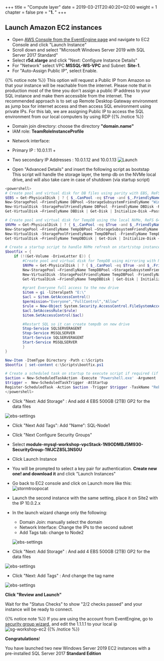 +++
title = "Compute layer"
date = 2019-03-21T20:40:20+02:00
weight = 1
chapter = false
pre = "<b>1. </b>"
+++

## Launch Amazon EC2 instances ##

- Open [AWS Console from the EventEngine page](https://dashboard.eventengine.run/dashboard) and navigate to EC2 Console and click "Launch Instance"
- Scroll down and select "Microsoft Windows Server 2019 with SQL Server 2017 Standard"
- Select **r5d.xlarge** and click "Next: Configure Instance Details"
- For "Network" select VPC **MSSQL-WS-VPC** and Subnet: **Site-1**.
- For "Auto-Assign Public IP", select Enable.

{{% notice note %}}
This option will request a Public IP from Amazon so that your instance will be reachable from the internet. Please note that in production most of the time you don't assign a public IP address to your SQL instance and make them accessible from the internet. The recommended approach is to set up Remote Desktop Gateway environment as jump box for internet access and then access SQL environment using private IPs. For this lab, we are assigning Public IP to access the SQL environment from our local computers by using RDP
{{% /notice %}}

- Domain join directory: choose the directory **"domain.name"**
- IAM role: **TeamRoleInstanceProfile**
+ Network interface:
 - Primary IP : 10.0.1.11 +
 - Two secondary IP Addresses : 10.0.1.12 and 10.0.1.13
![Launch](/images/screenshots/Steps/ec2-launch-instance-settings.png?classes=border,shadow)

- Open "Advanced Details" and insert the following script as bootstap
This script will handle the storage layer, the temp db on the NVMe local drive, and will also take care in case of shutdown (via startup script)

```powershell
<powershell>
# Create pool and virtual disk for DB files using parity with EBS, ReFS 64K, D: Drive
$EBS = Get-PhysicalDisk | ? { $_.CanPool -eq $True -and $_.FriendlyName -eq "NVMe Amazon Elastic B" -and $_.Size -ne 150000000000}
New-StoragePool –FriendlyName DBPool –StorageSubsystemFriendlyName "Windows Storage*" –PhysicalDisks $EBS
New-VirtualDisk -StoragePoolFriendlyName DBPool -FriendlyName DBDisk -ResiliencySettingName mirror -ProvisioningType Fixed -UseMaximumSize
Get-VirtualDisk –FriendlyName DBDisk | Get-Disk | Initialize-Disk –Passthru | New-Partition –DriveLetter D –UseMaximumSize | Format-Volume -FileSystem ReFS -AllocationUnitSize 65536 -NewFileSystemLabel DBfiles -Confirm:$false

# Create pool and virtual disk for TempDB using the local NVMe, ReFS 64K, E: Drive
$NVMe = Get-PhysicalDisk | ? { $_.CanPool -eq $True -and $_.FriendlyName -eq "NVMe Amazon EC2 NVMe"}
New-StoragePool –FriendlyName TempDBPool –StorageSubsystemFriendlyName "Windows Storage*" –PhysicalDisks $NVMe
New-VirtualDisk -StoragePoolFriendlyName TempDBPool -FriendlyName TempDBDisk -ResiliencySettingName simple -ProvisioningType Fixed -UseMaximumSize
Get-VirtualDisk –FriendlyName TempDBDisk | Get-Disk | Initialize-Disk –Passthru | New-Partition –DriveLetter E –UseMaximumSize | Format-Volume -FileSystem ReFS -AllocationUnitSize 65536 -NewFileSystemLabel TempDBfiles -Confirm:$false

# Create a startup script to handle NVMe refresh on start/stop instance
$bootfix = {
    if (!(Get-Volume -DriveLetter E)) {
        #Create pool and virtual disk for TempDB using mirroring with NVMe
        $NVMe = Get-PhysicalDisk | ? { $_.CanPool -eq $True -and $_.FriendlyName -eq "NVMe Amazon EC2 NVMe"}
        New-StoragePool –FriendlyName TempDBPool –StorageSubsystemFriendlyName "Windows Storage*" –PhysicalDisks $NVMe
        New-VirtualDisk -StoragePoolFriendlyName TempDBPool -FriendlyName TempDBDisk -ResiliencySettingName simple -ProvisioningType Fixed -UseMaximumSize
        Get-VirtualDisk –FriendlyName TempDBDisk | Get-Disk | Initialize-Disk –Passthru | New-Partition –DriveLetter E –UseMaximumSize | Format-Volume -FileSystem ReFS -AllocationUnitSize 65536 -NewFileSystemLabel TempDBfiles -Confirm:$false

        #grant Everyone full access to the new drive
        $item = gi -literalpath "E:\"
        $acl = $item.GetAccessControl()
        $permission="Everyone","FullControl","Allow"
        $rule = New-Object System.Security.AccessControl.FileSystemAccessRule $permission
        $acl.SetAccessRule($rule)
        $item.SetAccessControl($acl)

        #Restart SQL so it can create tempdb on new drive
        Stop-Service SQLSERVERAGENT
        Stop-Service MSSQLSERVER
        Start-Service SQLSERVERAGENT
        Start-Service MSSQLSERVER
        }
}

New-Item -ItemType Directory -Path c:\Scripts    
$bootfix | set-content c:\Scripts\bootfix.ps1

# Create a scheduled task on startup to execute script if required (if E: is lost)
$action = New-ScheduledTaskAction -Execute 'Powershell.exe' -Argument 'c:\scripts\bootfix.ps1'
$trigger =  New-ScheduledTaskTrigger -AtStartup
Register-ScheduledTask -Action $action -Trigger $trigger -TaskName "Rebuild TempDBPool" -Description "Rebuild TempDBPool if required" -RunLevel Highest -User System
</powershell>

```

- Click "Next: Add Storage" : And add 4 EBS 500GB (2TB) GP2 for the data files

![ebs-settings](/images/screenshots/Steps/EBS-settings.png?classes=border,shadow)

- Click "Next Add Tags": Add "Name": SQL-Node1

- Click "Next Configure Security Groups"

- Select **module-mysql-workshop-vpcStack-1N9ODMBJ5M930-SecurityGroup-1WJCZ85L3NS0U**
- Click Launch Instance
- You will be prompted to select a key pair for authentication. **Create new one! and download it** and click "Launch Instances"

- Go back to EC2 console and click on Launch more like this:
![stormtroopocat](/images/screenshots/image007.png?classes=border,shadow)
- Launch the second instance with the same setting, place it on Site2 with the IP 10.0.2.x

- In the launch wizard change only the following:
  - Domain Join: manually select the domain
  - Network Interface: Change the IPs to the second subnet
  - Add Tags tab: change to Node2

  ![ebs-settings](/images/screenshots/Steps/second-node.png?classes=border,shadow)

- Click "Next: Add Storage" : And add 4 EBS 500GB (2TB) GP2 for the data files

![ebs-settings](/images/screenshots/Steps/EBS-settings.png?classes=border,shadow)

- Click "Next: Add Tags" : And change the tag name

![ebs-settings](/images/screenshots/Steps/tag-second-instance.png?classes=border,shadow)



**Click "Review and Launch"**

Wait for the "Status Checks" to show "2/2 checks passed" and your instance will be ready to connect.



{{% notice note %}}
If you are using the account from EventEngine, go to [security group wizard](https://eu-west-1.console.aws.amazon.com/ec2/v2/home?region=eu-west-1#SecurityGroups:sort=groupId), and edit the 1.1.1.1 to your local ip ![sg-workshop-ec2](/images/screenshots/Steps/sg-workshop-ec2.png?classes=border,shadow)
{{% /notice %}}


**Congratulations**!

You have launched two new Windows Server 2019 EC2 instances with a pre-installed SQL Server 2017 **Standard Edition**
